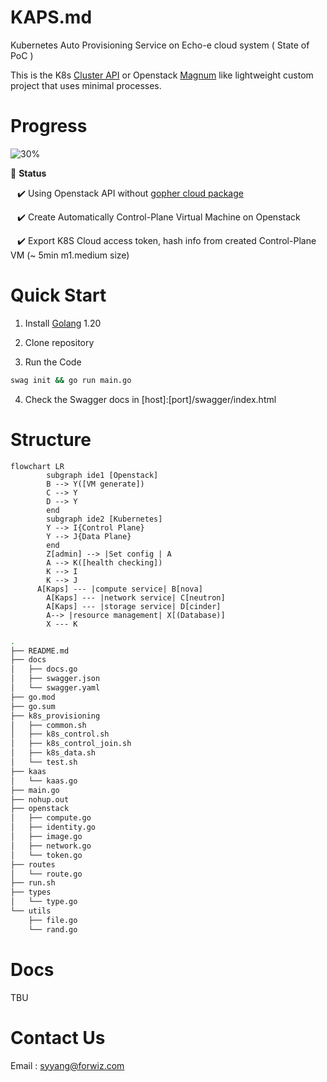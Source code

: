 # KAPS.md

Kubernetes Auto Provisioning Service on Echo-e cloud system ( State of PoC )

This is the K8s [Cluster API](https://cluster-api.sigs.k8s.io/) or Openstack [Magnum](https://docs.openstack.org/magnum/latest/) like lightweight custom project that uses minimal processes.


# Progress

![30%](http://progress-bar.dev/25?title=kaps)

:checkered_flag: **Status**

 &ensp; :heavy_check_mark: Using Openstack API without [gopher cloud package](http://gophercloud.io/)

 &ensp; :heavy_check_mark: Create Automatically Control-Plane Virtual Machine on Openstack
 
 &ensp; :heavy_check_mark: Export K8S Cloud access token, hash info from created Control-Plane VM (~ 5min m1.medium size)

# Quick Start

1) Install [Golang](https://go.dev/) 1.20 

2) Clone repository

3) Run the Code
```bash
swag init && go run main.go
```
4) Check the Swagger docs in [host]:[port]/swagger/index.html

# Structure

```mermaid
flowchart LR
		subgraph ide1 [Openstack]
		B --> Y([VM generate])
		C --> Y
		D --> Y
		end
		subgraph ide2 [Kubernetes]
		Y --> I{Control Plane}
		Y --> J{Data Plane}
		end
		Z[admin] --> |Set config | A
		A --> K([health checking])
		K --> I
		K --> J
	  A[Kaps] --- |compute service| B[nova]
		A[Kaps] --- |network service| C[neutron]
		A[Kaps] --- |storage service| D[cinder]
		A--> |resource management| X[(Database)]
		X --- K
```


```bash
.
├── README.md
├── docs
│   ├── docs.go
│   ├── swagger.json
│   └── swagger.yaml
├── go.mod
├── go.sum
├── k8s_provisioning
│   ├── common.sh
│   ├── k8s_control.sh
│   ├── k8s_control_join.sh
│   ├── k8s_data.sh
│   └── test.sh
├── kaas
│   └── kaas.go
├── main.go
├── nohup.out
├── openstack
│   ├── compute.go
│   ├── identity.go
│   ├── image.go
│   ├── network.go
│   └── token.go
├── routes
│   └── route.go
├── run.sh
├── types
│   └── type.go
└── utils
    ├── file.go
    └── rand.go
```

# Docs
TBU

# Contact Us

Email : syyang@forwiz.com

